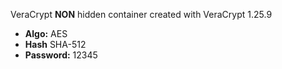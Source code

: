 VeraCrypt **NON** hidden container created with VeraCrypt 1.25.9
- **Algo:** AES
- **Hash** SHA-512
- **Password:** 12345